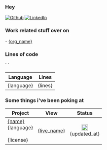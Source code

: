 <h3>Hey</h3>
<a href="{github_url}" target="_blank"><img alt="Github" src="https://img.shields.io/badge/GitHub-%2312100E.svg?&style=for-the-badge&logo=Github&logoColor=white" /></a> 
<a href="{linkedin_url}" target="_blank"><img alt="LinkedIn" src="https://img.shields.io/badge/linkedin-%230077B5.svg?&style=for-the-badge&logo=linkedin&logoColor=white" /></a>

<h3>Work related stuff over on</h3>
<orgs>
- <a href='{org_url}'>{org_name}</a>
</orgs>
  
<h3>Lines of code</h3>    
<table>
  <thead>
    <tr>
      <th>Language</th>
      <th>Lines</th>
    </tr>
  </thead>
  <tbody>
    <langs>
`     <tr>
        <td>{language}</td>
        <td>{lines}</td>
      </tr>`
    </langs>
  </tbody>
</table>

### Some things i've been poking at

<table>
  <thead>
    <tr>
      <th>Project</th>
      <th>View</th>
      <th>Status</th>
    </tr>
  </thead>
  <tbody>
    <repos>
        <tr>
            <td><a href='{html_url}' title='{name}'>{name}</a><br/>{language}<br/><br/>{license}</td>
            <td><a href='{live_url}' title='{live_name}'>{live_name}</a></td>
            <td align="center"><img src='{badge}' height='20px'/><br/>{updated_at}</td>
        </tr>
    </repos>
  </tbody>
</table>